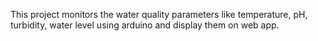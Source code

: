 This project monitors the water quality parameters like temperature, pH, turbidity, water level using arduino and display them on web app.
